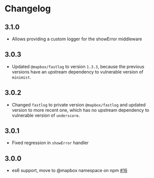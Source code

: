 # Changelog

## 3.1.0

* Allows providing a custom logger for the showError middleware

## 3.0.3

* Updated `@mapbox/fastlog` to version `1.3.3`, because the previous versions have an upstream dependency to vulnerable version of `minimist`.

## 3.0.2

* Changed `fastlog` to private version `@mapbox/fastlog` and updated version to more recent one, which has no upstream dependency to vulnerable version of `underscore`.

## 3.0.1

* Fixed regression in `showError` handler

## 3.0.0

* es6 support, move to @mapbox namespace on npm [#16](https://github.com/mapbox/mapbox-error/pull/16)
